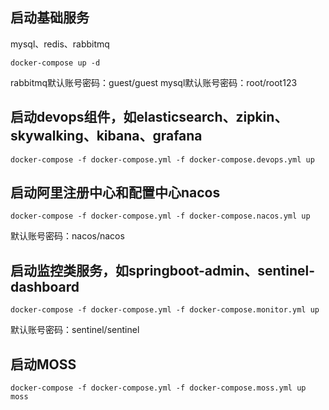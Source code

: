 

## 启动基础服务

mysql、redis、rabbitmq
 
`docker-compose up -d`

rabbitmq默认账号密码：guest/guest
mysql默认账号密码：root/root123

## 启动devops组件，如elasticsearch、zipkin、skywalking、kibana、grafana

`docker-compose -f docker-compose.yml -f docker-compose.devops.yml up`

## 启动阿里注册中心和配置中心nacos

`docker-compose -f docker-compose.yml -f docker-compose.nacos.yml up`

默认账号密码：nacos/nacos

## 启动监控类服务，如springboot-admin、sentinel-dashboard

`docker-compose -f docker-compose.yml -f docker-compose.monitor.yml up`

默认账号密码：sentinel/sentinel

## 启动MOSS

`docker-compose -f docker-compose.yml -f docker-compose.moss.yml up moss`
